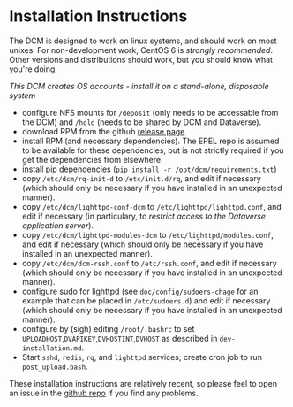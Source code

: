 # Installation Instructions

The DCM is designed to work on linux systems, and should work on most unixes.
For non-development work, CentOS 6 is *strongly recommended*. Other versions and distributions should work, but you should know what you're doing.

*This DCM creates OS accounts - install it on a stand-alone, disposable system*

- configure NFS mounts for `/deposit` (only needs to be accessable from the DCM) and `/hold` (needs to be shared by DCM and Dataverse).
- download RPM from the github [release page](https://github.com/sbgrid/data-capture-module/releases/latest "release page")
- install RPM (and necessary dependencies). The EPEL repo is assumed to be available for these dependencies, but is not strictly required if you get the dependencies from elsewhere.
- install pip dependencies (`pip install -r /opt/dcm/requirements.txt`)
- copy `/etc/dcm/rq-init-d` to `/etc/init.d/rq`, and edit if necessary (which should only be necessary if you have installed in an unexpected manner).
- copy `/etc/dcm/lighttpd-conf-dcm` to `/etc/lighttpd/lighttpd.conf`, and edit if necessary (in particulary, to *restrict access to the Dataverse application server*).
- copy `/etc/dcm/lighttpd-modules-dcm` to `/etc/lighttpd/modules.conf`, and edit if necessary (which should only be necessary if you have installed in an unexpected manner).
- copy `/etc/dcm/dcm-rssh.conf` to `/etc/rssh.conf`, and edit if necessary (which should only be necessary if you have installed in an unexpected manner).
- configure sudo for lighttpd (see `doc/config/sudoers-chage` for an example that can be placed in `/etc/sudoers.d`) and edit if necessary (which should only be necessary if you have installed in an unexpected manner).
- configure by (sigh) editing `/root/.bashrc` to set `UPLOADHOST`,`DVAPIKEY`,`DVHOSTINT`,`DVHOST` as described in `dev-installation.md`.
- Start `sshd`, `redis`, `rq`, and `lighttpd` services; create cron job to run `post_upload.bash`.


These installation instructions are relatively recent, so please feel to open an issue in the [github repo](https://github.com/sbgrid/data-capture-module/issues "DCM github issues") if you find any problems.
